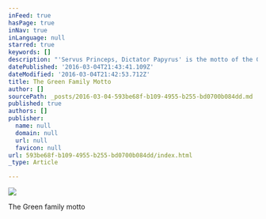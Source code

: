 ```yaml
---
inFeed: true
hasPage: true
inNav: true
inLanguage: null
starred: true
keywords: []
description: "'Servus Princeps, Dictator Papyrus' is the motto of the Green Family - it translates idiomatically as 'We Are But Princes, Bureaucracy is King.'"
datePublished: '2016-03-04T21:43:41.109Z'
dateModified: '2016-03-04T21:42:53.712Z'
title: The Green Family Motto
author: []
sourcePath: _posts/2016-03-04-593be68f-b109-4955-b255-bd0700b084dd.md
published: true
authors: []
publisher:
  name: null
  domain: null
  url: null
  favicon: null
url: 593be68f-b109-4955-b255-bd0700b084dd/index.html
_type: Article

---
```

![](https://the-grid-user-content.s3-us-west-2.amazonaws.com/c63328a4-bc00-4836-b457-a679cfea4ff1.jpg)

The Green family motto